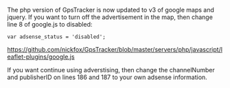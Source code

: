 The php version of GpsTracker is now updated to v3 of google maps and jquery. If you want to turn off the advertisement in the map, then change line 8 of google.js to disabled:

    var adsense_status = 'disabled';

https://github.com/nickfox/GpsTracker/blob/master/servers/php/javascript/leaflet-plugins/google.js

If you want continue using adverstising, then change the channelNumber and publisherID on lines 186 and 187 to your own adsense information.
